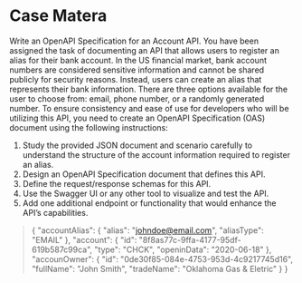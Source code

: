 # Case Matera

Write an OpenAPI Specification for an Account API.
You have been assigned the task of documenting an API that allows users to register an alias for their bank account. In the US financial market, bank account numbers are considered sensitive information and cannot be shared publicly for security reasons. Instead, users can create an alias that represents their bank information. There are three options available for the user to choose from: email, phone number, or a randomly generated number. To ensure consistency and ease of use for developers who will be utilizing this API, you need to create an OpenAPI Specification (OAS) document using the following instructions:
1. Study the provided JSON document and scenario carefully to understand the structure of the account information required to register an alias.
2. Design an OpenAPI Specification document that defines this API.
3. Define the request/response schemas for this API.
4. Use the Swagger UI or any other tool to visualize and test the API.
5. Add one additional endpoint or functionality that would enhance the API’s capabilities.

> {
>   "accountAlias": {
>       "alias": "johndoe@email.com",
>       "aliasType": "EMAIL"
>   },
>   "account": {
>       "id": "8f8as77c-9ffa-4177-95df-619b587c99ca",
>       "type": "CHCK",
>       "openinData": "2020-06-18"
>   },
>   "accounOwner": {
>       "id": "0de30f85-084e-4753-953d-4c9217745d16",
>       "fullName": "John Smith",
>       "tradeName": "Oklahoma Gas & Eletric"
>   }
> }
